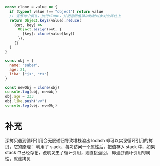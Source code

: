 ```js
const clone = value => {
  if (typeof value !== "object") return value
  // 遍历每个属性，执行clone，并把返回值添加到新对象对应属性上
  return Object.keys(value).reduce(
    (out, key) =>
      Object.assign(out, {
        [key]: clone(value[key])
      }),
    {}
  )
}

const obj = {
  name: "saber",
  age: 21,
  like: ["js", "ts"]
}

const newObj = clone(obj)
console.log(obj, newObj)
obj.age = 233
obj.like.push("vv")
console.log(obj, newObj)
```

# 补充

深拷贝遇到循环引用会无限递归导致堆栈溢出
lodash 却可以实现循环引用的拷贝，它的原理：
利用了 stack，每次访问一个属性后，把值存入 stack 中，如果 stack 中已经存在，说明发生了循环引用，则直接返回。
即遇到循环引用的属性，就浅拷贝
